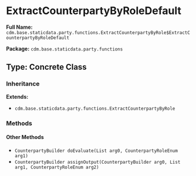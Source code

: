 # ExtractCounterpartyByRoleDefault

**Full Name:** `cdm.base.staticdata.party.functions.ExtractCounterpartyByRole$ExtractCounterpartyByRoleDefault`

**Package:** `cdm.base.staticdata.party.functions`

## Type: Concrete Class

### Inheritance

**Extends:**
- `cdm.base.staticdata.party.functions.ExtractCounterpartyByRole`

### Methods

#### Other Methods

- `CounterpartyBuilder doEvaluate(List arg0, CounterpartyRoleEnum arg1)`
- `CounterpartyBuilder assignOutput(CounterpartyBuilder arg0, List arg1, CounterpartyRoleEnum arg2)`

